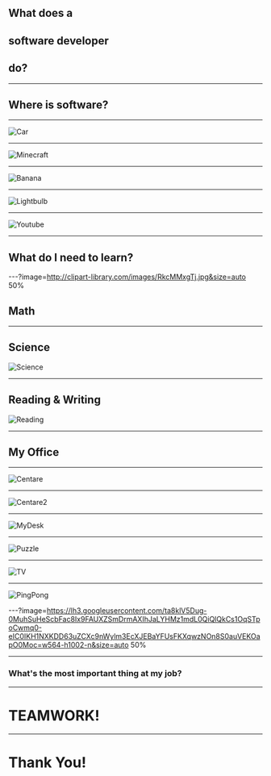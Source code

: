 <!-- .slide: class="center" -->
## What does a 
## __software developer__ 
## do?
---
<!-- .slide: class="center" -->
## Where is software?
---
<!-- .slide: class="center" -->
![Car](https://easydrawingguides-7512.kxcdn.com/wp-content/uploads/2017/01/How-to-Draw-a-cartoon-car-20.png)

---
<!-- .slide: class="center" -->
![Minecraft](https://res.cloudinary.com/lmn/image/upload/c_limit,h_360,w_640/e_sharpen:100/f_auto,fl_lossy,q_auto/v1/gameskinnyc/1/0/4/1046265-minecraft-wallpaper-download-ps3-0f48f.jpg)

---
<!-- .slide: class="center" -->
![Banana](https://media.istockphoto.com/photos/banana-picture-id183380744?k=6&m=183380744&s=612x612&w=0&h=q64r-Nb2A3486LyE_9frNSlFHWDcJPL6PDJ_TwxzsdQ=)

---
<!-- .slide: class="center" -->
![Lightbulb](https://assets.pcmag.com/media/images/421626-philips-hue-white-e26-smart-bulb.jpg?width=640&height=471)

---
<!-- .slide: class="center" -->
![Youtube](https://pmcvariety.files.wordpress.com/2017/09/youtube-logo.png?w=896&h=504&crop=1)

---
<!-- .slide: class="center" -->
## What do I need to learn?

---?image=http://clipart-library.com/images/RkcMMxgTj.jpg&size=auto 50%

## Math

---

## Science

![Science](http://www.pngmart.com/files/4/Science-PNG-Free-Download.png)

---

## Reading & Writing

![Reading](http://images.all-free-download.com/images/graphiclarge/funny_cartoon_pencil_vector_588709.jpg)

---
<!-- .slide: class="center" -->
## My Office

---
<!-- .slide: class="center" -->

![Centare](https://lh3.googleusercontent.com/w1wt28FHlWR-zNfmvx40Cwa1HrVp4x_EZPTIw4s0yZAivswxY_zqwW4YcO2HC5P5hMApaLXMoNvFWnVQylKkJo7skmy86u0GT_NRD3KPQUCZWAjAZk258tp0hGHji_P1wJD1vGE6HxE=w1779-h1000-no)

---
<!-- .slide: class="center" -->
![Centare2](https://lh3.googleusercontent.com/kfNi_orSU5iOFvCjKNbUId53oIy7kFmbRmdxoDcvicBhZ7Nur1DCtWZm4bnRUNdtmAR4lPwMGZgJE2atox52pOVL_ssJIPRWGrFZnKCR5foKT-t-fKptqqmaWIpXsSI7PrcaNvTdyrU=w1779-h1000-no)

---
<!-- .slide: class="center" -->
![MyDesk](https://lh3.googleusercontent.com/pGk6Ljx4ncNLDRAEzlzHPGmAk8ulKy0DDQ_pHV7FpyoN5crzdisVpmsP4-6EgfxfinhIh1aZ40fNEdFAXjgklvKeLgTa7h-hVDT5N8470pax4UPKyI6RsmfV9V16pS_W-4HoR6V-Drs=w1779-h1000-no)

---
<!-- .slide: class="center" -->
![Puzzle](https://lh3.googleusercontent.com/lWA0AVNbnNGbLJeljHaO619bqn2KkB8UpzIhQMuJjW3VruQGlNE1vWJfWa1xgf8nIFf8MsZkECtYx47zgmybK2SjNK0p1xOXd4El7wYexGAwcEmbCEUfkyE-MOcgHCK2pEQh6lUAIds=w1779-h1000-no)

---
<!-- .slide: class="center" -->
![TV](https://lh3.googleusercontent.com/Udmm4iLU8BMpHHXdXVRIQOZJctclhnqkiSMhmnC2w6cfh3DOAp9SrKBchkJX0QmgZ7bQ-A4cHkmNjOl_9xxw6T_2XC1MqiKwNY3Rw3SC2aY_3BzMHHKpw_DeBXgd4qYpkDBsW6G3wec=w1779-h1000-no)

---
<!-- .slide: class="center" -->
![PingPong](https://lh3.googleusercontent.com/9hmM3I7xNYret9IOCal0ZZvu4RF-t1AaYgE3yIGyrvLu7rek_BNHIJHfZJrZ3n0nwDbKMU9YOsxTzGLy9K-F_2Mfi_Ksq474Dqn7FSqpAWkjRPp18lYM1H278XBh3mqi8jaz9fU-QVE=w1779-h1000-no)

---?image=https://lh3.googleusercontent.com/ta8klV5Dug-0MuhSuHeScbFac8Ix9FAUXZSmDrmAXIhJaLYHMz1mdL0QiQlQkCs1OqSTpoCwmq0-eIC0IKH1NXKDD63uZCXc9nWylm3EcXJEBaYFUsFKXqwzNOn8S0auVEKOapO0Moc=w564-h1002-n&size=auto 50%

---
<!-- .slide: class="center" -->
### What's the most __important__ thing at my job?

---
<!-- .slide: class="center" -->
# __TEAMWORK!__

---
<!-- .slide: class="center" -->
# Thank You!